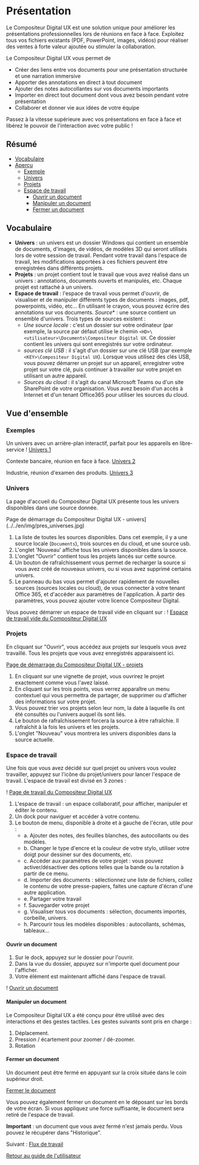 # Présentation 

Le Compositeur Digital UX est une solution unique pour améliorer les présentations professionnelles lors de réunions en face à face. 
Exploitez tous vos fichiers existants (PDF, PowerPoint, images, vidéos) pour réaliser des ventes à forte valeur ajoutée ou stimuler la collaboration.

Le Compositeur Digital UX vous permet de 
* Créer des liens entre vos documents pour une présentation structurée et une narration immersive
* Apporter des annotations en direct à tout document
* Ajouter des notes autocollantes sur vos documents importants
* Importer en direct tout document dont vous avez besoin pendant votre présentation
* Collaborer et donner vie aux idées de votre équipe

Passez à la vitesse supérieure avec vos présentations en face à face et libérez le pouvoir de l'interaction avec votre public !

## Résumé
* [Vocabulaire](#vocabulaire)
* [Aperçu](#aperçu)
  * [Exemple](#exemple)
  * [Univers](#univers)
  * [Projets](#projets)
  * [Espace de travail](#espace-de-travail)
    * [Ouvrir un document](#ouvrir-un-document)
    * [Manipuler un document](#manipuler-un-document)
    * [Fermer un document](#fermer-un-document)

## Vocabulaire

* **Univers** : un univers est un dossier Windows qui contient un ensemble de documents, d'images, de vidéos, de modèles 3D qui seront utilisés lors de votre session de travail. Pendant votre travail dans l'espace de travail, les modifications apportées à ces fichiers peuvent être enregistrées dans différents projets.
* **Projets** : un projet contient tout le travail que vous avez réalisé dans un univers : annotations, documents ouverts et manipulés, etc. Chaque projet est rattaché à un univers.
* **Espace de travail** : l'espace de travail vous permet d'ouvrir, de visualiser et de manipuler différents types de documents : images, pdf, powerpoints, vidéo, etc... En utilisant le crayon, vous pouvez écrire des annotations sur vos documents.
*Source** : une source contient un ensemble d'univers. Trois types de sources existent :
   * *Une source locale* : c'est un dossier sur votre ordinateur (par exemple, la source par défaut utilise le chemin `<HD>\<utilisateur>\Documents\Compositeur Digital UX`. Ce dossier contient les univers qui sont enregistrés sur votre ordinateur.
   * *sources clé USB* : il s'agit d'un dossier sur une clé USB (par exemple `<KEY>\Compositeur Digital UX`). Lorsque vous utilisez des clés USB, vous pouvez démarrer un projet sur un appareil, enregistrer votre projet sur votre clé, puis continuer à travailler sur votre projet en utilisant un autre appareil.
   * *Sources du cloud* : il s'agit du canal Microsoft Teams ou d'un site SharePoint de votre organisation. Vous avez besoin d'un accès à Internet et d'un tenant Office365 pour utiliser les sources du cloud.

## Vue d'ensemble

### Exemples

Un univers avec un arrière-plan interactif, parfait pour les appareils en libre-service !
[Univers 1](../../en/img/pres-univers1.JPG)

Contexte bancaire, réunion en face à face.
[Univers 2](../../en/img/pres-univers2.JPG)

Industrie, réunion d'examen des produits.
[Univers 3](../../en/img/pres-univers3.JPG)

### Univers

La page d'accueil du Compositeur Digital UX présente tous les univers disponibles dans une source donnée. 

Page de démarrage du Compositeur Digital UX - univers](../../en/img/pres_universes.jpg)

1. La liste de toutes les sources disponibles. Dans cet exemple, il y a une source locale (`Documents`), trois sources en du cloud, et une source usb.
1. L'onglet 'Nouveau' affiche tous les univers disponibles dans la source. 
1. L'onglet "Ouvrir" contient tous les projets lancés sur cette source.
1. Un bouton de rafraîchissement vous permet de recharger la source si vous avez créé de nouveaux univers, ou si vous avez supprimé certains univers.
1. Le panneau du bas vous permet d'ajouter rapidement de nouvelles sources (sources locales ou cloud), de vous connecter à votre tenant Office 365, et d'accéder aux paramètres de l'application. À partir des paramètres, vous pouvez ajouter votre licence Compositeur Digital. 


Vous pouvez démarrer un espace de travail vide en cliquant sur :
! [Espace de travail vide du Compositeur Digital UX](../../en/img/pres_icon_empty_universe.jpg)


### Projets

En cliquant sur "Ouvrir", vous accédez aux projets sur lesquels vous avez travaillé. Tous les projets que vous avez enregistrés apparaissent ici.

[Page de démarrage du Compositeur Digital UX - projets](../../en/img/pres_projects_sort_by.jpg)

1. En cliquant sur une vignette de projet, vous ouvrirez le projet exactement comme vous l'avez laissé.
1. En cliquant sur les trois points, vous verrez apparaître un menu contextuel qui vous permettra de partager, de supprimer ou d'afficher des informations sur votre projet.
1. Vous pouvez trier vos projets selon leur nom, la date à laquelle ils ont été consultés ou l'univers auquel ils sont liés. 
1. Le bouton de rafraîchissement forcera la source à être rafraîchie. Il rafraîchit à la fois les univers et les projets.
1. L'onglet "Nouveau" vous montrera les univers disponibles dans la source actuelle.

### Espace de travail

Une fois que vous avez décidé sur quel projet ou univers vous voulez travailler, appuyez sur l'icône du projet/univers pour lancer l'espace de travail.
L'espace de travail est divisé en 3 zones :

! [Page de travail du Compositeur Digital UX](../../en/img/pres_workspace.jpg)

1. L'espace de travail : un espace collaboratif, pour afficher, manipuler et éditer le contenu.
1. Un dock pour naviguer et accéder à votre contenu.
1. Le bouton de menu, disponible à droite et à gauche de l'écran, utile pour : 
   - a. Ajouter des notes, des feuilles blanches, des autocollants ou des modèles.
   - b. Changer le type d'encre et la couleur de votre stylo, utiliser votre doigt pour dessiner sur des documents, etc.
   - c. Accéder aux paramètres de votre projet : vous pouvez activer/désactiver des options telles que la bande ou la rotation à partir de ce menu.
   - d. Importer des documents : sélectionnez une liste de fichiers, collez le contenu de votre presse-papiers, faites une capture d'écran d'une autre application.
   - e. Partager votre travail
   - f. Sauvegarder votre projet
   - g. Visualiser tous vos documents : sélection, documents importés, corbeille, univers.
   - h. Parcourir tous les modèles disponibles : autocollants, schémas, tableaux...

#### Ouvrir un document

1. Sur le dock, appuyez sur le dossier pour l'ouvrir.
1. Dans la vue du dossier, appuyez sur n'importe quel document pour l'afficher.
1. Votre élément est maintenant affiché dans l'espace de travail.

! [Ouvrir un document](../../en/img/pres_open_document.jpg)

#### Manipuler un document

Le Compositeur Digital UX a été conçu pour être utilisé avec des interactions et des gestes tactiles.
Les gestes suivants sont pris en charge :
1. Déplacement.
1. Pression / écartement pour zoomer / dé-zoomer.
1. Rotation

#### Fermer un document

Un document peut être fermé en appuyant sur la croix située dans le coin supérieur droit.

[Fermer le document](../../en/img/pres_workspace_close_doc.jpg)

Vous pouvez également fermer un document en le déposant sur les bords de votre écran. Si vous appliquez une force suffisante, le document sera retiré de l'espace de travail. 

**Important** : un document que vous avez fermé n'est jamais perdu. Vous pouvez le récupérer dans "Historique".

Suivant : [Flux de travail](workflow.md)

[Retour au guide de l'utilisateur](index.md)